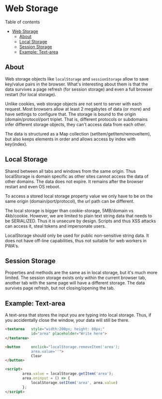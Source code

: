 # Web Storage
Table of contents
- [Web Storage](#web-storage)
	- [About](#about)
	- [Local Storage](#local-storage)
	- [Session Storage](#session-storage)
	- [Example: Text-area](#example-text-area)

## About
Web storage objects like `localStorage` and `sessionStorage` allow to save key/value pairs in the browser. What's interesting about them is that the data survives a page refresh (for session storage) and even a full browser restart (for local storage).

Unlike cookies, web storage objects are not sent to server with each request. Most browsers allow at least 2 megabytes of data (or more) and have settings to configure that. The storage is bound to the origin (domain/protocol/port triplet. That is, different protocols or subdomains infer different storage objects, they can't access data from each other.

The data is structured as a Map collection (setItem/getItem/removeItem), but also keeps elements in order and allows access by index with key(index).

## Local Storage
Shared between all tabs and windows from the same origin. Thus localStorage is domain specific as other sites cannot access the data of other domains. The data does not expire. It remains after the browser restart and even OS reboot.

To access a stored local storage property value we only have to be on the same origin (domain/port/protocol), the url path can be different. 

The local storage is bigger than cookie-storage, 5MB/domain vs 4kb/cookie. However, we are limited to plain text string data that needs to be SERIALIZED. Thus it is unsecure by design. Scripts and thus XSS attacks can access it, steal tokens and impersonate users.

LocalStorage should only be used for public non-sensitive string data. It does not have off-line capabilities, thus not suitable for web workers in PWA's.

## Session Storage
Properties and methods are the same as in local storage, but it's much more limited. The session storage exists only within the current browser tab, another tab with the same page will have a different storage. The data survives page refresh, but not closing/opening the tab.

## Example: Text-area
A text-area that stores the input you are typing into local storage. Thus, if you accidentally close the window, your data will still be there.
```HTML
<textarea 	style="width:200px; height: 60px;" 
			id="area" placeholder="Write here">
</textarea>

<button 	onclick="localStorage.removeItem('area'); 
			area.value=''">	
			Clear
</button>

<script>
   		area.value = localStorage.getItem('area');
		area.oninput = () => {
      		localStorage.setItem('area', area.value)
		};
</script>	
```